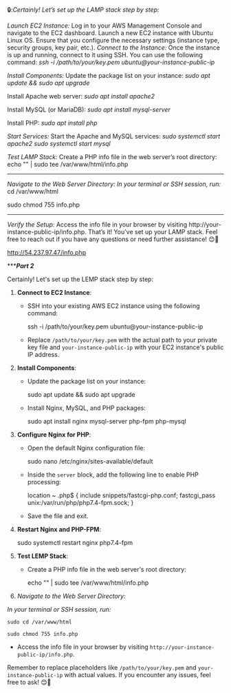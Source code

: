 🔒:*Certainly! Let’s set up the LAMP stack step by step:*

*Launch EC2 Instance:*
Log in to your AWS Management Console and navigate to the EC2 dashboard.
Launch a new EC2 instance with Ubuntu Linux OS. Ensure that you configure the necessary settings (instance type, security groups, key pair, etc.).
*Connect to the Instance:*
Once the instance is up and running, connect to it using SSH. You can use the following command:
*ssh -i /path/to/your/key.pem ubuntu@your-instance-public-ip*

*Install Components:*
Update the package list on your instance:
*sudo apt update && sudo apt upgrade*

Install Apache web server:
*sudo apt install apache2*

Install MySQL (or MariaDB):
*sudo apt install mysql-server*

Install PHP:
*sudo apt install php*

*Start Services:*
Start the Apache and MySQL services:
*sudo systemctl start apache2*
*sudo systemctl start mysql*

*Test LAMP Stack:*
Create a PHP info file in the web server’s root directory:
echo "<?php phpinfo(); ?>" | sudo tee /var/www/html/info.php

********
*Navigate to the Web Server Directory:*
*In your terminal or SSH session, run:*
cd /var/www/html

sudo chmod 755 info.php

***********
*Verify the Setup:*
Access the info file in your browser by visiting http://your-instance-public-ip/info.php.
That’s it! You’ve set up your LAMP stack. Feel free to reach out if you have any questions or need further assistance! 😊🚀

http://54.237.97.47/info.php

**************************************Part 2***********************************

Certainly! Let's set up the LEMP stack step by step:

1. **Connect to EC2 Instance**:
   - SSH into your existing AWS EC2 instance using the following command:
     
     ssh -i /path/to/your/key.pem ubuntu@your-instance-public-ip
     
   - Replace `/path/to/your/key.pem` with the actual path to your private key file and `your-instance-public-ip` with your EC2 instance's public IP address.

2. **Install Components**:
   - Update the package list on your instance:
     
     sudo apt update && sudo apt upgrade
     
   - Install Nginx, MySQL, and PHP packages:
     
     sudo apt install nginx mysql-server php-fpm php-mysql
     

3. **Configure Nginx for PHP**:
   - Open the default Nginx configuration file:
     
     sudo nano /etc/nginx/sites-available/default
     
   - Inside the `server` block, add the following line to enable PHP processing:
     
     location ~ \.php$ {
         include snippets/fastcgi-php.conf;
         fastcgi_pass unix:/var/run/php/php7.4-fpm.sock;
     }
     
   - Save the file and exit.

4. **Restart Nginx and PHP-FPM**:
   
   sudo systemctl restart nginx php7.4-fpm
   

5. **Test LEMP Stack**:
   - Create a PHP info file in the web server's root directory:
     
     echo "<?php phpinfo(); ?>" | sudo tee /var/www/html/info.php
	 
6. *Navigate to the Web Server Directory:*

*In your terminal or SSH session, run:*

	sudo cd /var/www/html
	
	sudo chmod 755 info.php
     
   - Access the info file in your browser by visiting `http://your-instance-public-ip/info.php`.

Remember to replace placeholders like `/path/to/your/key.pem` and `your-instance-public-ip` with actual values. If you encounter any issues, feel free to ask! 😊🚀
